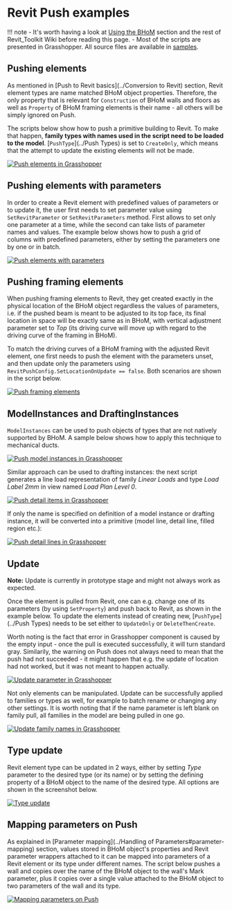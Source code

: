 # Revit Push examples 

!!! note
    - It's worth having a look at [Using the BHoM](https://github.com/BHoM/documentation/wiki/Using-the-BHoM) section and the rest of Revit_Toolkit Wiki before reading this page.
    - Most of the scripts are presented in Grasshopper. All source files are available in [samples](https://github.com/BHoM/samples/tree/master/Revit_Toolkit).
  
## Pushing elements
As mentioned in [Push to Revit basics](../Conversion to Revit) section, Revit element types are name matched BHoM object properties. Therefore, the only property that is relevant for `Construction` of BHoM walls and floors as well as `Property` of BHoM framing elements is their name - all others will be simply ignored on Push.

The scripts below show how to push a primitive building to Revit. To make that happen, **family types with names used in the script need to be loaded to the model**. [`PushType`](../Push Types) is set to `CreateOnly`, which means that the attempt to update the existing elements will not be made.

[![Push elements in Grasshopper](https://user-images.githubusercontent.com/26874773/79354045-2a242a80-7f3c-11ea-92b2-5ed66eb374e0.png)](https://user-images.githubusercontent.com/26874773/79354045-2a242a80-7f3c-11ea-92b2-5ed66eb374e0.png)


## Pushing elements with parameters
In order to create a Revit element with predefined values of parameters or to update it, the user first needs to set parameter value using `SetRevitParameter` or `SetRevitParameters` method. First allows to set only one parameter at a time, while the second can take lists of parameter names and values. The example below shows how to push a grid of columns with predefined parameters, either by setting the parameters one by one or in batch.

[![Push elements with parameters](https://user-images.githubusercontent.com/26874773/86146125-167a7000-baf8-11ea-90f7-dffa6051483e.png)](https://user-images.githubusercontent.com/26874773/86146125-167a7000-baf8-11ea-90f7-dffa6051483e.png)

## Pushing framing elements
When pushing framing elements to Revit, they get created exactly in the physical location of the BHoM object regardless the values of parameters, i.e. if the pushed beam is meant to be adjusted to its top face, its final location in space will be exactly same as in BHoM, with vertical adjustment parameter set to _Top_ (its driving curve will move up with regard to the driving curve of the framing in BHoM).

To match the driving curves of a BHoM framing with the adjusted Revit element, one first needs to push the element with the parameters unset, and then update only the parameters using `RevitPushConfig.SetLocationOnUpdate == false`. Both scenarios are shown in the script below.

[![Push framing elements](https://user-images.githubusercontent.com/26874773/86032460-b0c6af00-ba37-11ea-8292-e24c51cd5c23.png)](https://user-images.githubusercontent.com/26874773/86032460-b0c6af00-ba37-11ea-8292-e24c51cd5c23.png)


## ModelInstances and DraftingInstances
`ModelInstances` can be used to push objects of types that are not natively supported by BHoM. A sample below shows how to apply this technique to mechanical ducts.

[![Push model instances in Grasshopper](https://user-images.githubusercontent.com/26874773/79354892-496f8780-7f3d-11ea-92c3-5b0d22929cbc.png)](https://user-images.githubusercontent.com/26874773/79354892-496f8780-7f3d-11ea-92c3-5b0d22929cbc.png)


Similar approach can be used to drafting instances: the next script generates a line load representation of family _Linear Loads_ and type _Load Label 2mm_ in view named _Load Plan Level 0_.

[![Push detail items in Grasshopper](https://user-images.githubusercontent.com/26874773/79354939-58eed080-7f3d-11ea-96cd-39c8e2302427.png)](https://user-images.githubusercontent.com/26874773/79354939-58eed080-7f3d-11ea-96cd-39c8e2302427.png)

If only the name is specified on definition of a model instance or drafting instance, it will be converted into a primitive (model line, detail line, filled region etc.):

[![Push detail lines in Grasshopper](https://user-images.githubusercontent.com/26874773/79354934-57250d00-7f3d-11ea-94fa-e336c56fba98.png)](https://user-images.githubusercontent.com/26874773/79354934-57250d00-7f3d-11ea-94fa-e336c56fba98.png)


## Update
**Note:** Update is currently in prototype stage and might not always work as expected.

Once the element is pulled from Revit, one can e.g. change one of its parameters (by using `SetProperty`) and push back to Revit, as shown in the example below. To update the elements instead of creating new, [`PushType`](../Push Types) needs to be set either to `UpdateOnly` or `DeleteThenCreate`.

Worth noting is the fact that error in Grasshopper component is caused by the empty input - once the pull is executed successfully, it will turn standard gray. Similarily, the warning on Push does not always need to mean that the push had not succeeded - it might happen that e.g. the update of location had not worked, but it was not meant to happen actually.

[![Update parameter in Grasshopper](https://user-images.githubusercontent.com/26874773/79356143-dff07880-7f3e-11ea-89ff-cf13e289a170.png)](https://user-images.githubusercontent.com/26874773/79356143-dff07880-7f3e-11ea-89ff-cf13e289a170.png)

Not only elements can be manipulated. Update can be successfully applied to families or types as well, for example to batch rename or changing any other settings. It is worth noting that if the name parameter is left blank on family pull, all families in the model are being pulled in one go.

[![Update family names in Grasshopper](https://user-images.githubusercontent.com/26874773/79356146-e1ba3c00-7f3e-11ea-87b4-e89b738073f0.png)](https://user-images.githubusercontent.com/26874773/79356146-e1ba3c00-7f3e-11ea-87b4-e89b738073f0.png)

## Type update
Revit element type can be updated in 2 ways, either by setting _Type_ parameter to the desired type (or its name) or by setting the defining property of a BHoM object to the name of the desired type. All options are shown in the screenshot below.

[![Type update](https://user-images.githubusercontent.com/26874773/134544689-cd725e88-6798-476c-a27d-37cd5c7761ec.png)](https://user-images.githubusercontent.com/26874773/134544689-cd725e88-6798-476c-a27d-37cd5c7761ec.png)

## Mapping parameters on Push
As explained in [Parameter mapping](../Handling of Parameters#parameter-mapping) section, values stored in BHoM object's properties and Revit parameter wrappers attached to it can be mapped into parameters of a Revit element or its type under different names. The script below pushes a wall and copies over the name of the BHoM object to the wall's Mark parameter, plus it copies over a single value attached to the BHoM object to two parameters of the wall and its type.

[![Mapping parameters on Push](https://user-images.githubusercontent.com/26874773/86028224-ee283e00-ba31-11ea-9575-f96e67c82ec4.png)](https://user-images.githubusercontent.com/26874773/86028224-ee283e00-ba31-11ea-9575-f96e67c82ec4.png)

